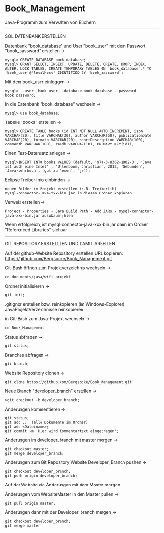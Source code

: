 Book_Management
===============

Java-Programm zum Verwalten von B&uuml;chern


------------------------------------------------------------------

SQL DATENBANK ERSTELLEN

Datenbank "book_database" und User "book_user" mit dem Passwort "book_password" erstellen ->

    mysql> CREATE DATABASE book_database;  
    mysql> GRANT SELECT, INSERT, UPDATE, DELETE, CREATE, DROP, INDEX, ALTER, LOCK TABLES, CREATE TEMPORARY TABLES ON `book_database`.* TO 'book_user'@'localhost' IDENTIFIED BY 'book_password';  

Mit dem book_user einloggen ->  

    mysql> --user  book_user --database book_database --password book_password;  

In die Datenbank "book_database" wechseln ->  

    mysql> use book_database;
 
Tabelle "books" erstellen ->

    mysql> CREATE TABLE books (id INT NOT NULL AUTO_INCREMENT, isbn VARCHAR(20), title VARCHAR(30), author VARCHAR(50), publicationDate VARCHAR(20), formatb VARCHAR(20), shortDescription VARCHAR(100), commentb VARCHAR(100), readb VARCHAR(10), PRIMARY KEY(id));

Einen Test-Datensatz anlegen ->

    mysql>INSERT INTO books VALUES (default, '978-3-8362-1802-3', 'Java ist auch eine Insel' , 'Ullenboom, Christian', 2012, 'Gebunden', 'Java-Lehrbuch', 'gut zu lesen', 'ja');


Eclipse Treiber Info einbinden ->

    neuen Folder im Projekt erstellen (z.B. TreiberLib)
    mysql-connector-java-xxx-bin.jar in diesen Ordner kopieren

Verweis erstellen ->

    Project - Properties - Java Build Path - Add JARs - mysql-connector-java-xxx-bin.jar ausw&auml;hlen
 
Wenn erfolgreich, ist mysql-connector-java-xxx-bin.jar dann im Ordner "Referenced Libraries" sichbar

-------------------------------------------------------------------

GIT REPOSITORY ERSTELLLEN UND DAMIT ARBEITEN

Auf der github-Website Repository erstellen
URL kopieren: https://github.com/Bergsocke/Book_Management.git


Git-Bash &ouml;ffnen 
zum Projektverzeichnis wechseln ->

    cd documents/java/wifi_projekt

Ordner initialisieren -> 

    git init;

.gitignor erstellen bzw. reinkopieren (im Windows-Explorer)
JavaProjektVerzeichnisse reinkopieren

in Git-Bash zum Java-Projekt wechseln -> 

    cd Book_Management

Status abfragen ->  

    git status;

Branches abfragen ->  

    git branch;

Website Repository clonen ->  

    git clone https://github.com/Bergsocke/Book_Management.git

Neue Branch "developer_branch" erstellen ->

    >git checkout -b developer_branch;

&Auml;nderungen kommentieren ->  

    git status;
    git add .;  (alle Dokumente im Ordner)
    git add <Dateiname>;
    git commit -m 'Hier wird Kommentartext eingetragen';

&Auml;nderungen im developer_branch mit master mergen ->   

    git checkout master;
    git merge developer_branch;

&Auml;nderungen zum Git Repository Website Developer_Branch pushen ->  

    git checkout developer_branch;
    git push origin developer_branch;

Auf der Website die &Auml;nderungen mit dem Master mergen  

&Auml;nderungen vom WebsiteMaster in den Master pullen ->  

    git pull origin master;

&Auml;nderungen dann mit der Developer_branch mergen ->  

    git checkout developer_branch;
    git merge master;

